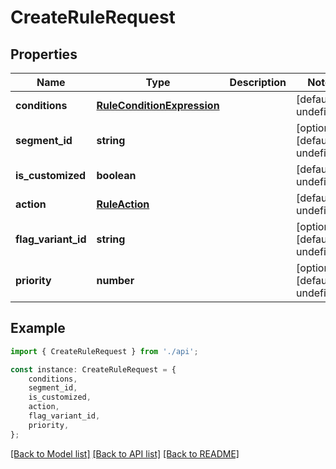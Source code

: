 # CreateRuleRequest


## Properties

Name | Type | Description | Notes
------------ | ------------- | ------------- | -------------
**conditions** | [**RuleConditionExpression**](RuleConditionExpression.md) |  | [default to undefined]
**segment_id** | **string** |  | [optional] [default to undefined]
**is_customized** | **boolean** |  | [default to undefined]
**action** | [**RuleAction**](RuleAction.md) |  | [default to undefined]
**flag_variant_id** | **string** |  | [optional] [default to undefined]
**priority** | **number** |  | [optional] [default to undefined]

## Example

```typescript
import { CreateRuleRequest } from './api';

const instance: CreateRuleRequest = {
    conditions,
    segment_id,
    is_customized,
    action,
    flag_variant_id,
    priority,
};
```

[[Back to Model list]](../README.md#documentation-for-models) [[Back to API list]](../README.md#documentation-for-api-endpoints) [[Back to README]](../README.md)
